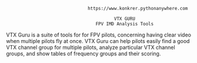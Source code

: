                                    https://www.konkrer.pythonanywhere.com

                                             VTX GURU     
                                      FPV IMD Analysis Tools



VTX Guru is a suite of tools for for FPV pilots, concerning having clear video when multiple pilots fly at once. 
VTX Guru can help pilots easily find a good VTX channel group for multiple pilots, analyze particular 
VTX channel groups, and show tables of frequency groups and their scoring.
